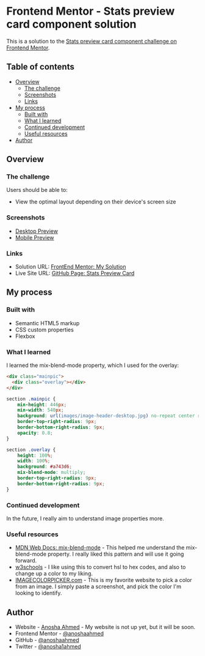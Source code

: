 # Frontend Mentor - Stats preview card component solution

This is a solution to the [Stats preview card component challenge on Frontend Mentor](https://www.frontendmentor.io/challenges/stats-preview-card-component-8JqbgoU62).

## Table of contents

- [Overview](#overview)
  - [The challenge](#the-challenge)
  - [Screenshots](#screenshots)
  - [Links](#links)
- [My process](#my-process)
  - [Built with](#built-with)
  - [What I learned](#what-i-learned)
  - [Continued development](#continued-development)
  - [Useful resources](#useful-resources)
- [Author](#author)

## Overview

### The challenge

Users should be able to:

- View the optimal layout depending on their device's screen size

### Screenshots

- [Desktop Preview](solution-screenshots/desktop-preview.png)
- [Mobile Preview](solution-screenshots/mobile-preview.png)

### Links

- Solution URL: [FrontEnd Mentor: My Solution](https://www.frontendmentor.io/solutions/stats-preview-card-using-css-flexbox-DGP7xGCLI)
- Live Site URL: [GitHub Page: Stats Preview Card](https://anoshaahmed.github.io/fem-stats-preview/)

## My process

### Built with

- Semantic HTML5 markup
- CSS custom properties
- Flexbox

### What I learned

I learned the mix-blend-mode property, which I used for the overlay:
```html
<div class="mainpic">
  <div class="overlay"></div>
</div>
```
```css
section .mainpic {
    min-height: 446px;
    min-width: 540px;
    background: url(images/image-header-desktop.jpg) no-repeat center right / cover;
    border-top-right-radius: 9px;
    border-bottom-right-radius: 9px;
    opacity: 0.8;
}

section .overlay {
    height: 100%;
    width: 100%;
    background: #a743d6;
    mix-blend-mode: multiply;
    border-top-right-radius: 9px;
    border-bottom-right-radius: 9px;
}
```

### Continued development

In the future, I really aim to understand image properties more.

### Useful resources

- [MDN Web Docs: mix-blend-mode](https://developer.mozilla.org/en-US/docs/Web/CSS/mix-blend-mode) - This helped me understand the mix-blend-mode property. I really liked this pattern and will use it going forward.
- [w3schools](https://www.w3schools.com/colors/colors_hsl.asp) - I like using this to convert hsl to hex codes, and also to change up a color to my liking.
- [IMAGECOLORPICKER.com](https://imagecolorpicker.com/) - This is my favorite website to pick a color from an image. I simply paste a screenshot, and pick the color I'm looking to identify.

## Author

- Website - [Anosha Ahmed](https://www.anoshaahmed.com) - My website is not up yet, but it will be soon.
- Frontend Mentor - [@anoshaahmed](https://www.frontendmentor.io/profile/anoshaahmed)
- GitHub - [@anoshaahmed](https://github.com/anoshaahmed/)
- Twitter - [@anosha1ahmed](https://www.twitter.com/anosha1ahmed)
